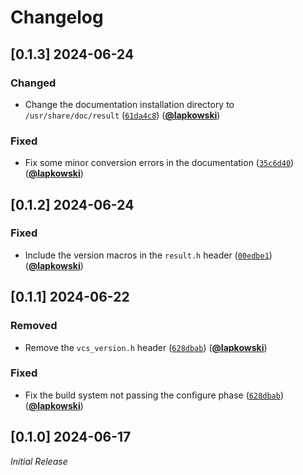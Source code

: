 # Changelog

## [0.1.3] 2024-06-24

### Changed

- Change the documentation installation directory to `/usr/share/doc/result` ([`61da4c8`](https://github.com/lapkowski/result/commit/61da4c8)) ([**@lapkowski**](https://github.com/lapkowski))

### Fixed

- Fix some minor conversion errors in the documentation ([`35c6d40`](https://github.com/lapkowski/result/commit/35c6d40)) ([**@lapkowski**](https://github.com/lapkowski))

## [0.1.2] 2024-06-24

### Fixed

- Include the version macros in the `result.h` header ([`00edbe1`](https://github.com/lapkowski/result/commits/00edbe1)) ([**@lapkowski**](https://github.com/lapkowski))

## [0.1.1] 2024-06-22

### Removed

- Remove the `vcs_version.h` header ([`628dbab`](https://github.com/lapkowski/result/commit/628dbab)) ([**@lapkowski**](https://github.com/lapkowski))

### Fixed

- Fix the build system not passing the configure phase ([`628dbab`](https://github.com/lapkowski/result/commit/628dbab)) ([**@lapkowski**](https://github.com/lapkowski))

## [0.1.0] 2024-06-17

_Initial Release_
